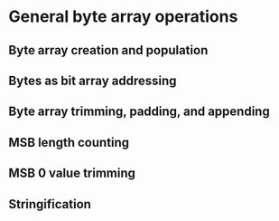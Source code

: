 # General byte array operations

## Byte array creation and population

## Bytes as bit array addressing

## Byte array trimming, padding, and appending

## MSB length counting

## MSB 0 value trimming

## Stringification
